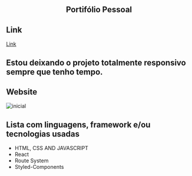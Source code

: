 <h2 align="center"> 
	Portifólio Pessoal
</h2>

## Link
[Link](https://matcastro.vercel.app/)

## Estou deixando o projeto totalmente responsivo sempre que tenho tempo.

## Website
![inicial](https://user-images.githubusercontent.com/94663972/187491021-25a902f9-cdc6-4c24-9c59-ec12063b9cdf.png)

## Lista com linguagens, framework e/ou tecnologias usadas
<ul>
	<li>HTML, CSS AND JAVASCRIPT</li>
	<li>React</li>
	<li>Route System</li>
	<li>Styled-Components</li>
</ul>
